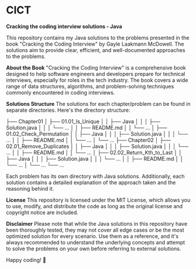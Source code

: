 # CICT
**Cracking the coding interview solutions - Java**

This repository contains my Java solutions to the problems presented in the book "Cracking the Coding Interview" by Gayle Laakmann McDowell. The solutions aim to provide clear, efficient, and well-documented approaches to the problems.

**About the Book**
"Cracking the Coding Interview" is a comprehensive book designed to help software engineers and developers prepare for technical interviews, especially for roles in the tech industry. The book covers a wide range of data structures, algorithms, and problem-solving techniques commonly encountered in coding interviews.

**Solutions Structure**
The solutions for each chapter/problem can be found in separate directories. Here's the directory structure:

├── Chapter01
│   ├── 01.01_Is_Unique
│   │   ├── Java
│   │   │   ├── Solution.java
│   │   │   └── ...
│   │   ├── README.md
│   │   └── ...
│   ├── 01.02_Check_Permutation
│   │   ├── Java
│   │   │   ├── Solution.java
│   │   │   └── ...
│   │   ├── README.md 
│   │   └── ...
│   └── ...
├── Chapter02
│   ├── 02.01_Remove_Duplicates
│   │   ├── Java
│   │   │   ├── Solution.java
│   │   │   └── ...
│   │   ├── README.md
│   │   └── ...
│   ├── 02.02_Return_Kth_to_Last
│   │   ├── Java
│   │   │   ├── Solution.java
│   │   │   └── ...
│   │   ├── README.md
│   │   └── ...
│   └── ...
└── ...

Each problem has its own directory with Java solutions. Additionally, each solution contains a detailed explanation of the approach taken and the reasoning behind it.

**License**
This repository is licensed under the MIT License, which allows you to use, modify, and distribute the code as long as the original license and copyright notice are included.

**Disclaimer**
Please note that while the Java solutions in this repository have been thoroughly tested, they may not cover all edge cases or be the most optimized solution for every scenario. Use them as a reference, and it's always recommended to understand the underlying concepts and attempt to solve the problems on your own before referring to external solutions.

Happy coding! 🚀

